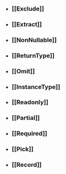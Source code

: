 - ### [[Exclude]]
- ### [[Extract]]
- ### [[NonNullable]]
- ### [[ReturnType]]
- ### [[Omit]]
- ### [[InstanceType]]
- ### [[Readonly]]
- ### [[Partial]]
- ### [[Required]]
- ### [[Pick]]
- ### [[Record]]